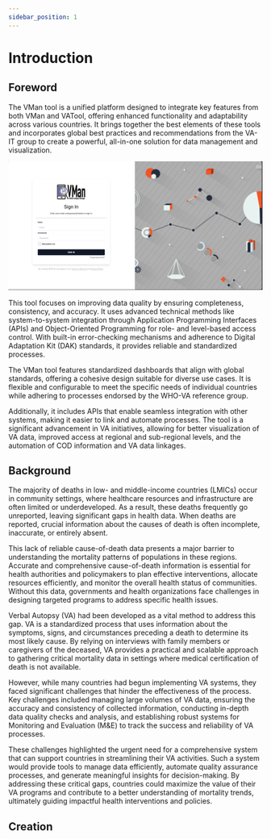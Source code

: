 ```yaml
---
sidebar_position: 1
---
```


# Introduction
## Foreword

The VMan tool is a unified platform designed to integrate key features from both VMan and VATool, offering enhanced functionality and adaptability across various countries. It brings together the best elements of these tools and incorporates global best practices and recommendations from the VA-IT group to create a powerful, all-in-one solution for data management and visualization.

![Dashboard image 1](./User-Manual/img/dashboard/vmanlogin.jpg)

This tool focuses on improving data quality by ensuring completeness, consistency, and accuracy. It uses advanced technical methods like system-to-system integration through Application Programming Interfaces (APIs) and Object-Oriented Programming for role- and level-based access control. With built-in error-checking mechanisms and adherence to Digital Adaptation Kit (DAK) standards, it provides reliable and standardized processes.

The VMan tool features standardized dashboards that align with global standards, offering a cohesive design suitable for diverse use cases. It is flexible and configurable to meet the specific needs of individual countries while adhering to processes endorsed by the WHO-VA reference group.

Additionally, it includes APIs that enable seamless integration with other systems, making it easier to link and automate processes. The tool is a significant advancement in VA initiatives, allowing for better visualization of VA data, improved access at regional and sub-regional levels, and the automation of COD information and VA data linkages.

## Background

The majority of deaths in low- and middle-income countries (LMICs) occur in community settings, where healthcare resources and infrastructure are often limited or underdeveloped. As a result, these deaths frequently go unreported, leaving significant gaps in health data. When deaths are reported, crucial information about the causes of death is often incomplete, inaccurate, or entirely absent.

This lack of reliable cause-of-death data presents a major barrier to understanding the mortality patterns of populations in these regions. Accurate and comprehensive cause-of-death information is essential for health authorities and policymakers to plan effective interventions, allocate resources efficiently, and monitor the overall health status of communities. Without this data, governments and health organizations face challenges in designing targeted programs to address specific health issues.

Verbal Autopsy (VA) had been developed as a vital method to address this gap. VA is a standardized process that uses information about the symptoms, signs, and circumstances preceding a death to determine its most likely cause. By relying on interviews with family members or caregivers of the deceased, VA provides a practical and scalable approach to gathering critical mortality data in settings where medical certification of death is not available.

However, while many countries had begun implementing VA systems, they faced significant challenges that hinder the effectiveness of the process. Key challenges included managing large volumes of VA data, ensuring the accuracy and consistency of collected information, conducting in-depth data quality checks and analysis, and establishing robust systems for Monitoring and Evaluation (M&E) to track the success and reliability of VA processes.

These challenges highlighted the urgent need for a comprehensive system that can support countries in streamlining their VA activities. Such a system would provide tools to manage data efficiently, automate quality assurance processes, and generate meaningful insights for decision-making. By addressing these critical gaps, countries could maximize the value of their VA programs and contribute to a better understanding of mortality trends, ultimately guiding impactful health interventions and policies.

## Creation
